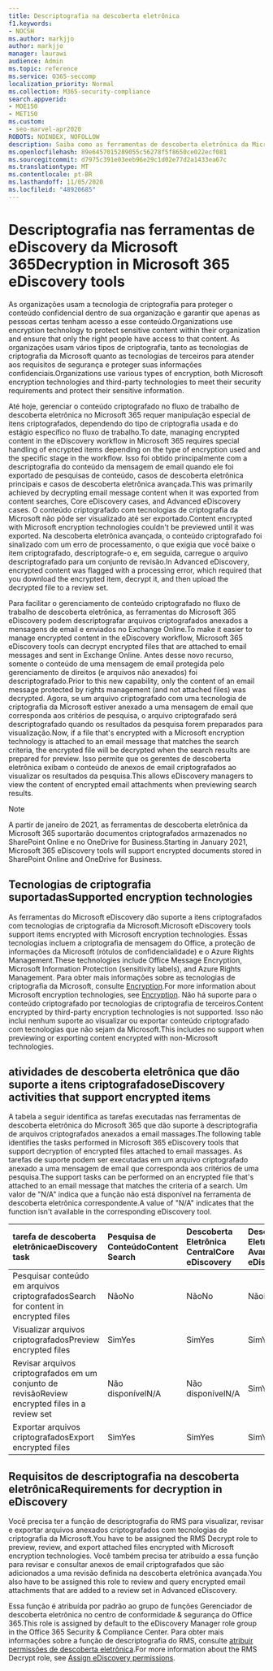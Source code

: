 ```yaml
---
title: Descriptografia na descoberta eletrônica
f1.keywords:
- NOCSH
ms.author: markjjo
author: markjjo
manager: laurawi
audience: Admin
ms.topic: reference
ms.service: O365-seccomp
localization_priority: Normal
ms.collection: M365-security-compliance
search.appverid:
- MOE150
- MET150
ms.custom:
- seo-marvel-apr2020
ROBOTS: NOINDEX, NOFOLLOW
description: Saiba como as ferramentas de descoberta eletrônica da Microsoft 365 tratam documentos criptografados anexados a mensagens de email.
ms.openlocfilehash: 89e6457015289055c56278f5f8650ce022ecf081
ms.sourcegitcommit: d7975c391e03eeb96e29c1d02e77d2a1433ea67c
ms.translationtype: MT
ms.contentlocale: pt-BR
ms.lasthandoff: 11/05/2020
ms.locfileid: "48920685"
---
```

# <a name="decryption-in-microsoft-365-ediscovery-tools"></a><span data-ttu-id="4943b-103">Descriptografia nas ferramentas de eDiscovery da Microsoft 365</span><span class="sxs-lookup"><span data-stu-id="4943b-103">Decryption in Microsoft 365 eDiscovery tools</span></span>

<span data-ttu-id="4943b-104">As organizações usam a tecnologia de criptografia para proteger o conteúdo confidencial dentro de sua organização e garantir que apenas as pessoas certas tenham acesso a esse conteúdo.</span><span class="sxs-lookup"><span data-stu-id="4943b-104">Organizations use encryption technology to protect sensitive content within their organization and ensure that only the right people have access to that content.</span></span> <span data-ttu-id="4943b-105">As organizações usam vários tipos de criptografia, tanto as tecnologias de criptografia da Microsoft quanto as tecnologias de terceiros para atender aos requisitos de segurança e proteger suas informações confidenciais.</span><span class="sxs-lookup"><span data-stu-id="4943b-105">Organizations use various types of encryption, both Microsoft encryption technologies and third-party technologies to meet their security requirements and protect their sensitive information.</span></span>

<span data-ttu-id="4943b-106">Até hoje, gerenciar o conteúdo criptografado no fluxo de trabalho de descoberta eletrônica no Microsoft 365 requer manipulação especial de itens criptografados, dependendo do tipo de criptografia usada e do estágio específico no fluxo de trabalho.</span><span class="sxs-lookup"><span data-stu-id="4943b-106">To date, managing encrypted content in the eDiscovery workflow in Microsoft 365 requires special handling of encrypted items depending on the type of encryption used and the specific stage in the workflow.</span></span> <span data-ttu-id="4943b-107">Isso foi obtido principalmente com a descriptografia do conteúdo da mensagem de email quando ele foi exportado de pesquisas de conteúdo, casos de descoberta eletrônica principais e casos de descoberta eletrônica avançada.</span><span class="sxs-lookup"><span data-stu-id="4943b-107">This was primarily achieved by decrypting email message content when it was exported from content searches, Core eDiscovery cases, and Advanced eDiscovery cases.</span></span> <span data-ttu-id="4943b-108">O conteúdo criptografado com tecnologias de criptografia da Microsoft não pôde ser visualizado até ser exportado.</span><span class="sxs-lookup"><span data-stu-id="4943b-108">Content encrypted with Microsoft encryption technologies couldn't be previewed until it was exported.</span></span> <span data-ttu-id="4943b-109">Na descoberta eletrônica avançada, o conteúdo criptografado foi sinalizado com um erro de processamento, o que exigia que você baixe o item criptografado, descriptografe-o e, em seguida, carregue o arquivo descriptografado para um conjunto de revisão.</span><span class="sxs-lookup"><span data-stu-id="4943b-109">In Advanced eDiscovery, encrypted content was flagged with a processing error, which required that you download the encrypted item, decrypt it, and then upload the decrypted file to a review set.</span></span>

<span data-ttu-id="4943b-110">Para facilitar o gerenciamento de conteúdo criptografado no fluxo de trabalho de descoberta eletrônica, as ferramentas do Microsoft 365 eDiscovery podem descriptografar arquivos criptografados anexados a mensagens de email e enviados no Exchange Online.</span><span class="sxs-lookup"><span data-stu-id="4943b-110">To make it easier to manage encrypted content in the eDiscovery workflow, Microsoft 365 eDiscovery tools can decrypt encrypted files that are attached to email messages and sent in Exchange Online.</span></span> <span data-ttu-id="4943b-111">Antes desse novo recurso, somente o conteúdo de uma mensagem de email protegida pelo gerenciamento de direitos (e arquivos não anexados) foi descriptografado.</span><span class="sxs-lookup"><span data-stu-id="4943b-111">Prior to this new capability, only the content of an email message protected by rights management (and not attached files) was decrypted.</span></span> <span data-ttu-id="4943b-112">Agora, se um arquivo criptografado com uma tecnologia de criptografia da Microsoft estiver anexado a uma mensagem de email que corresponda aos critérios de pesquisa, o arquivo criptografado será descriptografado quando os resultados da pesquisa forem preparados para visualização.</span><span class="sxs-lookup"><span data-stu-id="4943b-112">Now, if a file that's encrypted with a Microsoft encryption technology is attached to an email message that matches the search criteria, the encrypted file will be decrypted when the search results are prepared for preview.</span></span> <span data-ttu-id="4943b-113">Isso permite que os gerentes de descoberta eletrônica exibam o conteúdo de anexos de email criptografados ao visualizar os resultados da pesquisa.</span><span class="sxs-lookup"><span data-stu-id="4943b-113">This allows eDiscovery managers to view the content of encrypted email attachments when previewing search results.</span></span>

> [!NOTE]
> <span data-ttu-id="4943b-114">A partir de janeiro de 2021, as ferramentas de descoberta eletrônica da Microsoft 365 suportarão documentos criptografados armazenados no SharePoint Online e no OneDrive for Business.</span><span class="sxs-lookup"><span data-stu-id="4943b-114">Starting in January 2021, Microsoft 365 eDiscovery tools will support encrypted documents stored in SharePoint Online and OneDrive for Business.</span></span>

## <a name="supported-encryption-technologies"></a><span data-ttu-id="4943b-115">Tecnologias de criptografia suportadas</span><span class="sxs-lookup"><span data-stu-id="4943b-115">Supported encryption technologies</span></span>

<span data-ttu-id="4943b-116">As ferramentas do Microsoft eDiscovery dão suporte a itens criptografados com tecnologias de criptografia da Microsoft.</span><span class="sxs-lookup"><span data-stu-id="4943b-116">Microsoft eDiscovery tools support items encrypted with Microsoft encryption technologies.</span></span> <span data-ttu-id="4943b-117">Essas tecnologias incluem a criptografia de mensagem do Office, a proteção de informações da Microsoft (rótulos de confidencialidade) e o Azure Rights Management.</span><span class="sxs-lookup"><span data-stu-id="4943b-117">These technologies include Office Message Encryption, Microsoft Information Protection (sensitivity labels), and Azure Rights Management.</span></span> <span data-ttu-id="4943b-118">Para obter mais informações sobre as tecnologias de criptografia da Microsoft, consulte [Encryption](encryption.md).</span><span class="sxs-lookup"><span data-stu-id="4943b-118">For more information about Microsoft encryption technologies, see [Encryption](encryption.md).</span></span> <span data-ttu-id="4943b-119">Não há suporte para o conteúdo criptografado por tecnologias de criptografia de terceiros.</span><span class="sxs-lookup"><span data-stu-id="4943b-119">Content encrypted by third-party encryption technologies is not supported.</span></span> <span data-ttu-id="4943b-120">Isso não inclui nenhum suporte ao visualizar ou exportar conteúdo criptografado com tecnologias que não sejam da Microsoft.</span><span class="sxs-lookup"><span data-stu-id="4943b-120">This includes no support when previewing or exporting content encrypted with non-Microsoft technologies.</span></span>

## <a name="ediscovery-activities-that-support-encrypted-items"></a><span data-ttu-id="4943b-121">atividades de descoberta eletrônica que dão suporte a itens criptografados</span><span class="sxs-lookup"><span data-stu-id="4943b-121">eDiscovery activities that support encrypted items</span></span>

<span data-ttu-id="4943b-122">A tabela a seguir identifica as tarefas executadas nas ferramentas de descoberta eletrônica do Microsoft 365 que dão suporte à descriptografia de arquivos criptografados anexados a email massages.</span><span class="sxs-lookup"><span data-stu-id="4943b-122">The following table identifies the tasks performed in Microsoft 365 eDiscovery tools that support decryption of encrypted files attached to email massages.</span></span> <span data-ttu-id="4943b-123">As tarefas de suporte podem ser executadas em um arquivo criptografado anexado a uma mensagem de email que corresponda aos critérios de uma pesquisa.</span><span class="sxs-lookup"><span data-stu-id="4943b-123">The support tasks can be performed on an encrypted file that's attached to an email message that matches the criteria of a search.</span></span> <span data-ttu-id="4943b-124">Um valor de "N/A" indica que a função não está disponível na ferramenta de descoberta eletrônica correspondente.</span><span class="sxs-lookup"><span data-stu-id="4943b-124">A value of "N/A" indicates that the function isn't available in the corresponding eDiscovery tool.</span></span>

|<span data-ttu-id="4943b-125">tarefa de descoberta eletrônica</span><span class="sxs-lookup"><span data-stu-id="4943b-125">eDiscovery task</span></span>  |<span data-ttu-id="4943b-126">Pesquisa de Conteúdo</span><span class="sxs-lookup"><span data-stu-id="4943b-126">Content Search</span></span>  |<span data-ttu-id="4943b-127">Descoberta Eletrônica Central</span><span class="sxs-lookup"><span data-stu-id="4943b-127">Core eDiscovery</span></span>  |<span data-ttu-id="4943b-128">Descoberta Eletrônica Avançada</span><span class="sxs-lookup"><span data-stu-id="4943b-128">Advanced eDiscovery</span></span>  |
|:---------|:---------|:---------|:---------|
|<span data-ttu-id="4943b-129">Pesquisar conteúdo em arquivos criptografados</span><span class="sxs-lookup"><span data-stu-id="4943b-129">Search for content in encrypted files</span></span>     |<span data-ttu-id="4943b-130">Não</span><span class="sxs-lookup"><span data-stu-id="4943b-130">No</span></span>      |<span data-ttu-id="4943b-131">Não</span><span class="sxs-lookup"><span data-stu-id="4943b-131">No</span></span>      |<span data-ttu-id="4943b-132">Não</span><span class="sxs-lookup"><span data-stu-id="4943b-132">No</span></span>      |
|<span data-ttu-id="4943b-133">Visualizar arquivos criptografados</span><span class="sxs-lookup"><span data-stu-id="4943b-133">Preview encrypted files</span></span>     |<span data-ttu-id="4943b-134">Sim</span><span class="sxs-lookup"><span data-stu-id="4943b-134">Yes</span></span>      |<span data-ttu-id="4943b-135">Sim</span><span class="sxs-lookup"><span data-stu-id="4943b-135">Yes</span></span>     |<span data-ttu-id="4943b-136">Sim</span><span class="sxs-lookup"><span data-stu-id="4943b-136">Yes</span></span>       |
|<span data-ttu-id="4943b-137">Revisar arquivos criptografados em um conjunto de revisão</span><span class="sxs-lookup"><span data-stu-id="4943b-137">Review encrypted files in a review set</span></span>    |<span data-ttu-id="4943b-138">Não disponível</span><span class="sxs-lookup"><span data-stu-id="4943b-138">N/A</span></span>      |<span data-ttu-id="4943b-139">Não disponível</span><span class="sxs-lookup"><span data-stu-id="4943b-139">N/A</span></span>        | <span data-ttu-id="4943b-140">Sim</span><span class="sxs-lookup"><span data-stu-id="4943b-140">Yes</span></span>        |
|<span data-ttu-id="4943b-141">Exportar arquivos criptografados</span><span class="sxs-lookup"><span data-stu-id="4943b-141">Export encrypted files</span></span>    |<span data-ttu-id="4943b-142">Sim</span><span class="sxs-lookup"><span data-stu-id="4943b-142">Yes</span></span>       |<span data-ttu-id="4943b-143">Sim</span><span class="sxs-lookup"><span data-stu-id="4943b-143">Yes</span></span>  |<span data-ttu-id="4943b-144">Sim</span><span class="sxs-lookup"><span data-stu-id="4943b-144">Yes</span></span>    |

## <a name="requirements-for-decryption-in-ediscovery"></a><span data-ttu-id="4943b-145">Requisitos de descriptografia na descoberta eletrônica</span><span class="sxs-lookup"><span data-stu-id="4943b-145">Requirements for decryption in eDiscovery</span></span>

<span data-ttu-id="4943b-146">Você precisa ter a função de descriptografia do RMS para visualizar, revisar e exportar arquivos anexados criptografados com tecnologias de criptografia da Microsoft.</span><span class="sxs-lookup"><span data-stu-id="4943b-146">You have to be assigned the RMS Decrypt role to preview, review, and export attached files encrypted with Microsoft encryption technologies.</span></span> <span data-ttu-id="4943b-147">Você também precisa ter atribuído a essa função para revisar e consultar anexos de email criptografados que são adicionados a uma revisão definida na descoberta eletrônica avançada.</span><span class="sxs-lookup"><span data-stu-id="4943b-147">You also have to be assigned this role to review and query encrypted email attachments that are added to a review set in Advanced eDiscovery.</span></span>

<span data-ttu-id="4943b-148">Essa função é atribuída por padrão ao grupo de funções Gerenciador de descoberta eletrônica no centro de conformidade & segurança do Office 365.</span><span class="sxs-lookup"><span data-stu-id="4943b-148">This role is assigned by default to the eDiscovery Manager role group in the Office 365 Security & Compliance Center.</span></span> <span data-ttu-id="4943b-149">Para obter mais informações sobre a função de descriptografia do RMS, consulte [atribuir permissões de descoberta eletrônica](assign-ediscovery-permissions.md#rms-decrypt).</span><span class="sxs-lookup"><span data-stu-id="4943b-149">For more information about the RMS Decrypt role, see [Assign eDiscovery permissions](assign-ediscovery-permissions.md#rms-decrypt).</span></span>
